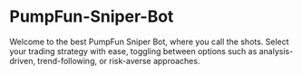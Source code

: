 # PumpFun-Sniper-Bot
Welcome to the best PumpFun Sniper Bot, where you call the shots. Select your trading strategy with ease, toggling between options such as analysis-driven, trend-following, or risk-averse approaches. 
